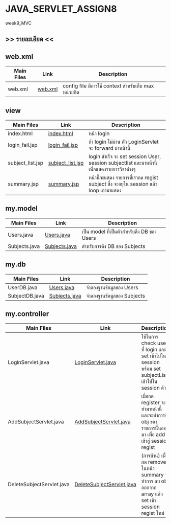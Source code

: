 # JAVA_SERVLET_ASSIGN8
week9_MVC
## >> รายละเอียด <<
## web.xml
| Main Files   |      Link      |  Description |
|----------|-------------|------|
| web.xml |  [web.xml](https://github.com/prakasitz/JAVA_SERVLET_ASSIGN8/blob/master/web/WEB-INF/web.xml) | config file มีการใช้ context สำหรับเก็บ max หน่วยกิต  |
## view
| Main Files   |      Link      |  Description |
|----------|-------------|------|
| index.html |  [index.html](https://github.com/prakasitz/JAVA_SERVLET_ASSIGN8/tree/master/web/index.html) | หน้า login  |
| login_fail.jsp |    [login_fail.jsp](https://github.com/prakasitz/JAVA_SERVLET_ASSIGN8/tree/master/web/login_fail.jsp)   | ถ้า login ไม่ผ่าน ตัว LoginServlet จะ forward มาหน้านี้ |
| subject_list.jsp |    [subject_list.jsp](https://github.com/prakasitz/JAVA_SERVLET_ASSIGN8/tree/master/web/subject_list.jsp)   | login สำเร็จ จะ set session User, session subjectlist และมาหน้านี้ เพื่อแสดงรายการวิชาต่างๆ |
| summary.jsp |    [summary.jsp](https://github.com/prakasitz/JAVA_SERVLET_ASSIGN8/tree/master/web/summary.jsp)   | หน้านี้จะแสดง รายการที่เรากด regist subject ซึ่ง จะอยุใน session แล้ว loop เอามาแสดง |

## my.model
| Main Files   |      Link      |  Description |
|----------|-------------|------|
| Users.java |  [Users.java](https://github.com/prakasitz/JAVA_SERVLET_ASSIGN8/blob/master/src/java/my/model/Users.java) | เป็น model ที่เป็นตัวสำหรับดึง DB ของ Users  |
| Subjects.java |    [Subjects.java](https://github.com/prakasitz/JAVA_SERVLET_ASSIGN8/blob/master/src/java/my/model/Subjects.java)   | สำหรับการดึง DB ของ Subjects |

## my.db
| Main Files   |      Link      |  Description |
|----------|-------------|------|
| UserDB.java |  [Users.java](https://github.com/prakasitz/JAVA_SERVLET_ASSIGN8/blob/master/src/java/my/db/UserDB.java) | จำลองฐานข้อมูลของ Users |
| SubjectDB.java |    [Subjects.java](https://github.com/prakasitz/JAVA_SERVLET_ASSIGN8/blob/master/src/java/my/db/SubjectDB.java)   |จำลองฐานข้อมูลของ Subjects |


## my.controller
| Main Files   |      Link      |  Description |
|----------|-------------|------|
| LoginServlet.java |  [LoginServlet.java](https://github.com/prakasitz/JAVA_SERVLET_ASSIGN8/blob/master/src/java/my/controller/LoginServlet.java) | ใช้ในการ check user ที่ login และ set เข้าไปใน session พร้อม set subjectList เข้าไปใน session ด้วย |
| AddSubjectServlet.java |    [AddSubjectServlet.java](https://github.com/prakasitz/JAVA_SERVLET_ASSIGN8/blob/master/src/java/my/controller/AddSubjectServlet.java)   | เมื่อกด register จะทำมาหน้านี้ และจะทำการดึง obj ของรายการนั้นออกมา เพื่อ add เข้าสู่ session regist |
| DeleteSubjectServlet.java | [DeleteSubjectServlet.java](https://github.com/prakasitz/JAVA_SERVLET_ASSIGN8/blob/master/src/java/my/controller/DeleteSubjectServlet.java) | (การบ้าน) เมื่อกด remove ในหน้า summary จะทำการ ลบ obj ออกจาก array แล้ว set เข้า session regist ใหม่ |
